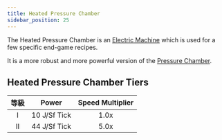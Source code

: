 ```yaml
---
title: Heated Pressure Chamber
sidebar_position: 25
---
```


The Heated Pressure Chamber is an [Electric Machine](../Electric-Machines.md) which is used for a few specific end-game recipes.

It is a more robust and more powerful version of the [Pressure Chamber](../../Basic-Machines/Pressure-Chamber.md).

## Heated Pressure Chamber Tiers

| 等級 |    Power     | Speed Multiplier |
|:--:|:------------:|:----------------:|
| I  | 10 J/Sf Tick |       1.0x       |
| II | 44 J/Sf Tick |       5.0x       |
